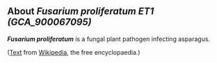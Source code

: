 About *Fusarium proliferatum ET1 (GCA\_900067095)* 
--------------------------------------------------



***Fusarium proliferatum*** is a fungal plant pathogen infecting
asparagus.

([Text](http://en.wikipedia.org/wiki/Fusarium_proliferatum) from
[Wikipedia](http://en.wikipedia.org/), the free encyclopaedia.)

